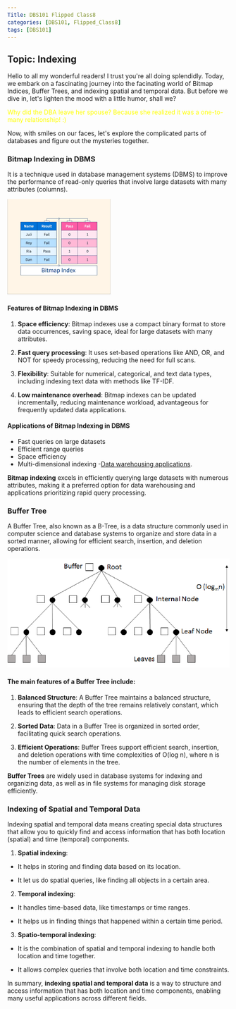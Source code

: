 ```yaml
---
Title: DBS101 Flipped Class8
categories: [DBS101, Flipped_Class8]
tags: [DBS101]
---
```

## Topic: Indexing

Hello to all my wonderful readers! I trust you're all doing splendidly. Today, we embark on a fascinating journey into the facinating world of Bitmap Indices, Buffer Trees, and indexing spatial and temporal data. But before we dive in, let's lighten the mood with a little humor, shall we?

<span style="color:yellow">Why did the DBA leave her spouse? Because she realized it was a one-to-many relationship! :)</span>

Now, with smiles on our faces, let's explore the complicated parts of databases and figure out the mysteries together.

### Bitmap Indexing in DBMS

It is a technique used in database management systems (DBMS) to improve the performance of read-only queries that involve large datasets with many attributes (columns).

![alt text](../Images_for_DBS101/bit.png)

#### Features of Bitmap Indexing in DBMS

1. **Space efficiency**: Bitmap indexes use a compact binary format to store data occurrences, saving space, ideal for large datasets with many attributes.

2. **Fast query processing**: It uses set-based operations like AND, OR, and NOT for speedy processing, reducing the need for full scans.

3. **Flexibility**: Suitable for numerical, categorical, and text data types, including indexing text data with methods like TF-IDF.

4. **Low maintenance overhead**: Bitmap indexes can be updated incrementally, reducing maintenance workload, advantageous for frequently updated data applications.

#### Applications of Bitmap Indexing in DBMS
- Fast queries on large datasets
- Efficient range queries
- Space efficiency
- Multi-dimensional indexing
-[Data warehousing applications](https://www.geeksforgeeks.org/data-warehousing/).

**Bitmap indexing** excels in efficiently querying large datasets with numerous attributes, making it a preferred option for data warehousing and applications prioritizing rapid query processing.


### Buffer Tree

A Buffer Tree, also known as a B-Tree, is a data structure commonly used in computer science and database systems to organize and store data in a sorted manner, allowing for efficient search, insertion, and deletion operations.

![alt text](../Images_for_DBS101/buffer.png)

#### The main features of a Buffer Tree include:

1. **Balanced Structure**: A Buffer Tree maintains a balanced structure, ensuring that the depth of the tree remains relatively constant, which leads to efficient search operations.

2. **Sorted Data**: Data in a Buffer Tree is organized in sorted order, facilitating quick search operations.

3. **Efficient Operations**: Buffer Trees support efficient search, insertion, and deletion operations with time complexities of O(log n), where n is the number of elements in the tree.

**Buffer Trees** are widely used in database systems for indexing and organizing data, as well as in file systems for managing disk storage efficiently.

### Indexing of Spatial and Temporal Data

Indexing spatial and temporal data means creating special data structures that allow you to quickly find and access information that has both location (spatial) and time (temporal) components.

1. **Spatial indexing**:

- It helps in storing and finding data based on its location.

- It let us do spatial queries, like finding all objects in a certain area.

2. **Temporal indexing**:

- It handles time-based data, like timestamps or time ranges.

- It helps us in finding things that happened within a certain time period.

3. **Spatio-temporal indexing**:

- It is the combination of spatial and temporal indexing to handle both location and time together.

- It allows complex queries that involve both location and time constraints.

In summary, **indexing spatial and temporal data** is a way to structure and access information that has both location and time components, enabling many useful applications across different fields.